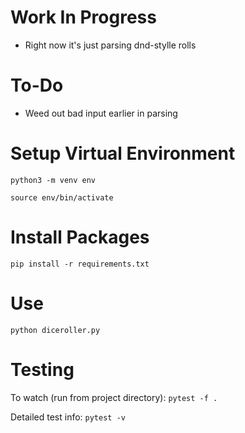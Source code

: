 # Work In Progress

* Right now it's just parsing dnd-stylle rolls

# To-Do

* Weed out bad input earlier in parsing

# Setup Virtual Environment

`python3 -m venv env`

`source env/bin/activate`

# Install Packages

`pip install -r requirements.txt`

# Use

`python diceroller.py`

# Testing

To watch (run from project directory):
`pytest -f .`

Detailed test info:
`pytest -v`
